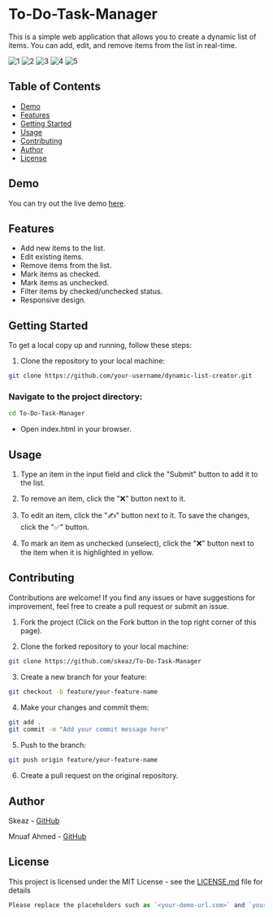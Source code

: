 # To-Do-Task-Manager

This is a simple web application that allows you to create a dynamic list of items. You can add, edit, and remove items from the list in real-time.

![1](</All-Image/Screenshot (2).png>)
![2](</All-Image/Screenshot (4).png>)
![3](</All-Image/Screenshot (1).png>)
![4](</All-Image/Screenshot (3).png>)
![5](</All-Image/Screenshot5.png>)




## Table of Contents

- [Demo](#demo)
- [Features](#features)
- [Getting Started](#getting-started)
- [Usage](#usage)
- [Contributing](#contributing)
- [Author](#author)
- [License](#license)

## Demo

You can try out the live demo [here](http://127.0.0.1:5500/).

## Features

- Add new items to the list.
- Edit existing items.
- Remove items from the list.
- Mark items as checked.
- Mark items as unchecked.
- Filter items by checked/unchecked status.
- Responsive design.


## Getting Started

To get a local copy up and running, follow these steps:


1. Clone the repository to your local machine:

```bash
git clone https://github.com/your-username/dynamic-list-creator.git
```
### Navigate to the project directory:
```bash
cd To-Do-Task-Manager
```
- Open index.html in your browser.
## Usage
1. Type an item in the input field and click the "Submit" button to add it to the list.

1. To remove an item, click the "❌" button next to it.

1. To edit an item, click the "✍" button next to it. To save the changes, click the "✅" button.

1. To mark an item as unchecked (unselect), click the "❌" button next to the item when it is highlighted in yellow.



## Contributing
Contributions are welcome! If you find any issues or have suggestions for improvement, feel free to create a pull request or submit an issue.

1. Fork the project (Click on the Fork button in the top right corner of this page).

2. Clone the forked repository to your local machine:
```bash
git clone https://github.com/skeaz/To-Do-Task-Manager
```

3. Create a new branch for your feature:

```bash
git checkout -b feature/your-feature-name
```
4. Make your changes and commit them:
```bash
git add .
git commit -m "Add your commit message here"
```
5. Push to the branch:
```bash
git push origin feature/your-feature-name
```
6. Create a pull request on the original repository.

## Author
Skeaz - [GitHub](https://github.com/skeaz)

Mnuaf Ahmed - [GitHub](https://github.com/munf23)


## License
This project is licensed under the MIT License - see the [LICENSE.md](LICENSE.md) file for details

``` js
Please replace the placeholders such as `<your-demo-url.com>` and `your-username` with appropriate information for your project. Also, if you have a screenshot of your project, place it in the project directory and update the `screenshot.png` link in the `README.md` file to showcase your project's appearance.
``````